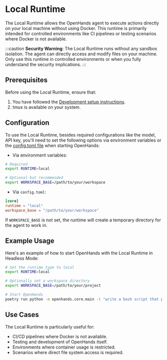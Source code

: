 # Local Runtime

The Local Runtime allows the OpenHands agent to execute actions directly on your local machine without using Docker. This runtime is primarily intended for controlled environments like CI pipelines or testing scenarios where Docker is not available.

:::caution
**Security Warning**: The Local Runtime runs without any sandbox isolation. The agent can directly access and modify files on your machine. Only use this runtime in controlled environments or when you fully understand the security implications.
:::

## Prerequisites

Before using the Local Runtime, ensure that:

1. You have followed the [Development setup instructions](https://github.com/All-Hands-AI/OpenHands/blob/main/Development.md).
2. tmux is available on your system.

## Configuration

To use the Local Runtime, besides required configurations like the model, API key, you'll need to set the following options via environment variables or the [config.toml file](https://github.com/All-Hands-AI/OpenHands/blob/main/config.template.toml) when starting OpenHands:

- Via environment variables:

```bash
# Required
export RUNTIME=local

# Optional but recommended
export WORKSPACE_BASE=/path/to/your/workspace
```

- Via `config.toml`:

```toml
[core]
runtime = "local"
workspace_base = "/path/to/your/workspace"
```

If `WORKSPACE_BASE` is not set, the runtime will create a temporary directory for the agent to work in.

## Example Usage

Here's an example of how to start OpenHands with the Local Runtime in Headless Mode:

```bash
# Set the runtime type to local
export RUNTIME=local

# Optionally set a workspace directory
export WORKSPACE_BASE=/path/to/your/project

# Start OpenHands
poetry run python -m openhands.core.main -t "write a bash script that prints hi"
```

## Use Cases

The Local Runtime is particularly useful for:

- CI/CD pipelines where Docker is not available.
- Testing and development of OpenHands itself.
- Environments where container usage is restricted.
- Scenarios where direct file system access is required.
